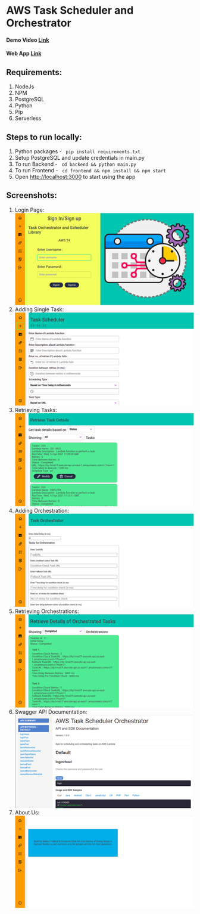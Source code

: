 # AWS Task Scheduler and Orchestrator

<h4> Demo Video <a href="https://drive.google.com/drive/folders/1GhOObPULaDgg2N-oRXnj3ccb06TFEgQZ?usp=sharing">Link</a></h4>

<h4> Web App <a href="https://aws-t4-frontend.vercel.app/">Link</a></h4>

<h2> Requirements: </h2>
<ol>
  <li>NodeJs</li>
  <li>NPM</li>
  <li>PostgreSQL</li>
  <li>Python</li>
  <li>Pip</li>
  <li>Serverless</li>
</ol>

<h2> Steps to run locally: </h2>
<ol>
  <li>Python packages - <code> pip install requirements.txt </code></li>
  <li>Setup PostgreSQL and update credentials in main.py</li>
  <li>To run Backend - <code> cd backend && python main.py</code></li>
  <li>To run Frontend - <code> cd frontend && npm install && npm start</code></li>
  <li>Open <a href="http://localhost:3000">http://localhost:3000</a> to start using the app</li>
</ol>

<h2> Screenshots: </h2>
<ol>
  <li>Login Page:<br><img src="screenshots/s1.png"></li>
  <li>Adding Single Task:<br><img src="screenshots/s2.png"></li>
  <li>Retrieving Tasks:<br><img src="screenshots/s3.png"></li>
  <li>Adding Orchestration:<br><img src="screenshots/s4.png"></li>
  <li>Retrieving Orchestrations:<br><img src="screenshots/s5.png"></li>
  <li>Swagger API Documentation:<br><img src="screenshots/s6.png"></li>
  <li>About Us:<br><img src="screenshots/s7.png"></li>
</ol>
